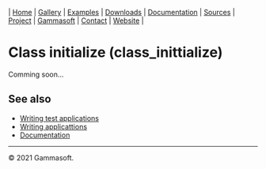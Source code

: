 | [Home](home.md) | [Gallery](gallery.md) | [Examples](examples.md) | [Downloads](downloads.md) | [Documentation](documentation.md) | [Sources](https://github.com/gammasoft71/xtd) | [Project](https://sourceforge.net/projects/xtdpro/) | [Gammasoft](gammasoft.md)  | [Contact](contact.md) | [Website](https://gammasoft71.wixsite.com/xtdpro) |

# Class initialize (class_inittialize)

Comming soon...

## See also

* [Writing test applications](writing_test_applications.md)
* [Writing applicattions](writing_applications.md)
* [Documentation](documentation.md)

______________________________________________________________________________________________

© 2021 Gammasoft.

